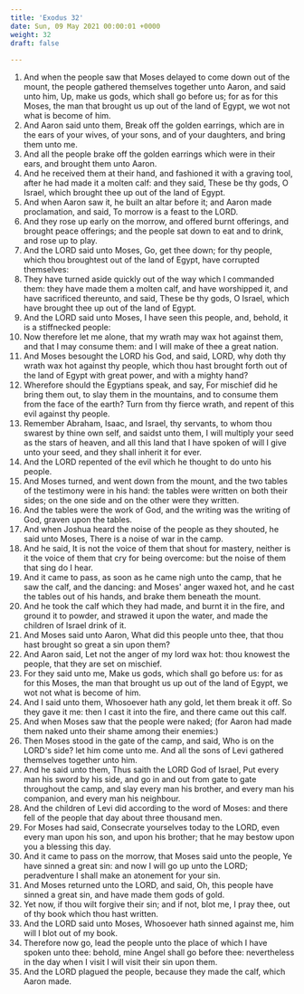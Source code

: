 ```yaml
---
title: 'Exodus 32'
date: Sun, 09 May 2021 00:00:01 +0000
weight: 32
draft: false
  
---
```


1. And when the people saw that Moses delayed to come down out of the mount, the people gathered themselves together unto Aaron, and said unto him, Up, make us gods, which shall go before us; for as for this Moses, the man that brought us up out of the land of Egypt, we wot not what is become of him.
2. And Aaron said unto them, Break off the golden earrings, which are in the ears of your wives, of your sons, and of your daughters, and bring them unto me.
3. And all the people brake off the golden earrings which were in their ears, and brought them unto Aaron.
4. And he received them at their hand, and fashioned it with a graving tool, after he had made it a molten calf: and they said, These be thy gods, O Israel, which brought thee up out of the land of Egypt.
5. And when Aaron saw it, he built an altar before it; and Aaron made proclamation, and said, To morrow is a feast to the LORD.
6. And they rose up early on the morrow, and offered burnt offerings, and brought peace offerings; and the people sat down to eat and to drink, and rose up to play.
7. And the LORD said unto Moses, Go, get thee down; for thy people, which thou broughtest out of the land of Egypt, have corrupted themselves:
8. They have turned aside quickly out of the way which I commanded them: they have made them a molten calf, and have worshipped it, and have sacrificed thereunto, and said, These be thy gods, O Israel, which have brought thee up out of the land of Egypt.
9. And the LORD said unto Moses, I have seen this people, and, behold, it is a stiffnecked people:
10. Now therefore let me alone, that my wrath may wax hot against them, and that I may consume them: and I will make of thee a great nation.
11. And Moses besought the LORD his God, and said, LORD, why doth thy wrath wax hot against thy people, which thou hast brought forth out of the land of Egypt with great power, and with a mighty hand?
12. Wherefore should the Egyptians speak, and say, For mischief did he bring them out, to slay them in the mountains, and to consume them from the face of the earth? Turn from thy fierce wrath, and repent of this evil against thy people.
13. Remember Abraham, Isaac, and Israel, thy servants, to whom thou swarest by thine own self, and saidst unto them, I will multiply your seed as the stars of heaven, and all this land that I have spoken of will I give unto your seed, and they shall inherit it for ever.
14. And the LORD repented of the evil which he thought to do unto his people.
15. And Moses turned, and went down from the mount, and the two tables of the testimony were in his hand: the tables were written on both their sides; on the one side and on the other were they written.
16. And the tables were the work of God, and the writing was the writing of God, graven upon the tables.
17. And when Joshua heard the noise of the people as they shouted, he said unto Moses, There is a noise of war in the camp.
18. And he said, It is not the voice of them that shout for mastery, neither is it the voice of them that cry for being overcome: but the noise of them that sing do I hear.
19. And it came to pass, as soon as he came nigh unto the camp, that he saw the calf, and the dancing: and Moses' anger waxed hot, and he cast the tables out of his hands, and brake them beneath the mount.
20. And he took the calf which they had made, and burnt it in the fire, and ground it to powder, and strawed it upon the water, and made the children of Israel drink of it.
21. And Moses said unto Aaron, What did this people unto thee, that thou hast brought so great a sin upon them?
22. And Aaron said, Let not the anger of my lord wax hot: thou knowest the people, that they are set on mischief.
23. For they said unto me, Make us gods, which shall go before us: for as for this Moses, the man that brought us up out of the land of Egypt, we wot not what is become of him.
24. And I said unto them, Whosoever hath any gold, let them break it off. So they gave it me: then I cast it into the fire, and there came out this calf.
25. And when Moses saw that the people were naked; (for Aaron had made them naked unto their shame among their enemies:)
26. Then Moses stood in the gate of the camp, and said, Who is on the LORD's side? let him come unto me. And all the sons of Levi gathered themselves together unto him.
27. And he said unto them, Thus saith the LORD God of Israel, Put every man his sword by his side, and go in and out from gate to gate throughout the camp, and slay every man his brother, and every man his companion, and every man his neighbour.
28. And the children of Levi did according to the word of Moses: and there fell of the people that day about three thousand men.
29. For Moses had said, Consecrate yourselves today to the LORD, even every man upon his son, and upon his brother; that he may bestow upon you a blessing this day.
30. And it came to pass on the morrow, that Moses said unto the people, Ye have sinned a great sin: and now I will go up unto the LORD; peradventure I shall make an atonement for your sin.
31. And Moses returned unto the LORD, and said, Oh, this people have sinned a great sin, and have made them gods of gold.
32. Yet now, if thou wilt forgive their sin; and if not, blot me, I pray thee, out of thy book which thou hast written.
33. And the LORD said unto Moses, Whosoever hath sinned against me, him will I blot out of my book.
34. Therefore now go, lead the people unto the place of which I have spoken unto thee: behold, mine Angel shall go before thee: nevertheless in the day when I visit I will visit their sin upon them.
35. And the LORD plagued the people, because they made the calf, which Aaron made.
